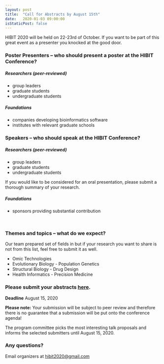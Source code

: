 ```yaml
---
layout: post
title:  "Call for Abstracts by August 15th"
date:   2020-01-03 09:00:00
isStaticPost: false
---
```


HIBIT 2020 will be held on 22-23rd of October. If you want to be part of this great event as a presenter you knocked at the good door.

### Poster Presenters – who should present a poster at the HIBIT Conference?

##### Researchers (peer-reviewed)

* group leaders
* graduate students
* undergraduate students

##### Foundations

* companies developing bioinformatics software
* institutes with relevant graduate schools

### Speakers – who should speak at the HIBIT Conference?

##### Researchers (peer-reviewed)

* group leaders
* graduate students
* undergraduate students

If you would like to be considered for an oral presentation, please submit a thorough summary of your research.

##### Foundations

* sponsors providing substantial contribution

<br/>

### Themes and topics – what do we expect?

Our team prepared set of fields in but if your research you want to share is not from this list, feel free to submit it as well.

* Omic Technologies
* Evolutionary Biology - Population Genetics
* Structural Biology - Drug Design
* Health Informatics - Precision Medicine


### Please submit your abstracts [here](https://easychair.org/conferences/?conf=hibit2020).

__Deadline__ August 15, 2020

__Please note:__ Your submission will be subject to peer review and therefore there is no guarantee that a submission will be put onto the conference agenda!<br/>

The program committee picks the most interesting talk proposals and informs the selected submitters until August 15, 2020.<br/>

### Any questions? 

Email organizers at [hibit2020@gmail.com](mailto:hibit2020@gmail.com)
